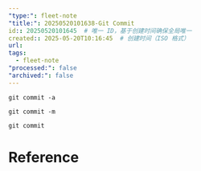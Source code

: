 ```yaml
---
"type:": fleet-note
"title:": 20250520101638-Git Commit
id:: 20250520101645  # 唯一 ID，基于创建时间确保全局唯一
created:: 2025-05-20T10:16:45  # 创建时间（ISO 格式）
url: 
tags:
  - fleet-note
"processed:": false
"archived:": false
---
```


```shell
git commit -a

git commit -m

git commit
```

# Reference